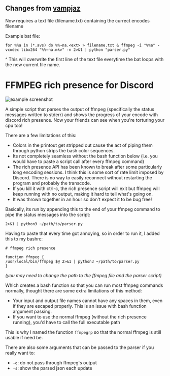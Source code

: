 ## Changes from [vampjaz](https://github.com/vampjaz/ffmpeg-rp) 

Now requires a text file (filename.txt) containing the currect encodes filename 

Example bat file:

```for %%a in (*.avs) do %%~na.<ext> > filename.txt & ffmpeg -i "%%a" -vcodec libx264 "%%~na.mkv" -n 2>&1 | python "parser.py"```

^ This will overwrite the first line of the text file everytime the bat loops with the new current file name.


FFMPEG rich presence for Discord
===

![example screenshot](https://github.com/red-green/ffmpeg-rp/raw/master/example.png)

A simple script that parses the output of ffmpeg (specifically the status messages written to stderr) and shows the progress of your encode with discord rich presence. Now your friends can see when you're torturing your cpu too!

There are a few limitations of this:

- Colors in the printout get stripped out cause the act of piping them through python strips the bash color sequences.
- Its not completely seamless without the bash function below (i.e. you would have to paste a script call after every ffmpeg command)
- The rich presence API has been known to break after some particularly long encoding sessions. I think this is some sort of rate limit imposed by Discord. There is no way to easily reconnect without restarting the program and probably the transcode.
- If you kill it with ctrl-c, the rich presence script will exit but ffmpeg will keep running with no output, making it hard to tell what's going on.
- It was thrown together in an hour so don't expect it to be bug free!

Basically, its run by appending this to the end of your ffmpeg command to pipe the status messages into the script:

```shell
2>&1 | python3 ~/path/to/parser.py
```

Having to paste that every time got annoying, so in order to run it, I added this to my bashrc:

```shell
# ffmpeg rich presence

function ffmpeg {
/usr/local/bin/ffmpeg $@ 2>&1 | python3 ~/path/to/parser.py
}
```
*(you may need to change the path to the ffmpeg file and the parser script)*

Which creates a bash function so that you can run most ffmpeg commands normally, thought there are some extra limitations of this method:
- Your input and output file names cannot have any spaces in them, even if they are escaped properly. This is an issue with bash function argument passing.
- If you want to use the normal ffmpeg (without the rich presence running), you'd have to call the full executable path

This is why I named the function `ffmpegrp` so that the normal ffmpeg is still usable if need be.

There are also some arguments that can be passed to the parser if you really want to:

- `-q`: do not pass through ffmpeg's output
- `-s`: show the parsed json each update
